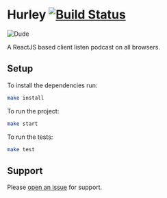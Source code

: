 # Hurley [![Build Status](https://travis-ci.org/feedcast/hurley.svg?branch=master)](https://travis-ci.org/feedcast/hurley)

![Dude](http://i.imgur.com/mmDOAgm.jpg)

A ReactJS based client listen podcast on all browsers.

## Setup

To install the dependencies run:

```sh
make install
```

To run the project:

```sh
make start
```

To run the tests:

```sh
make test
```

## Support

Please [open an issue](https://github.com/feedcast/hurley/issues/new) for support.
